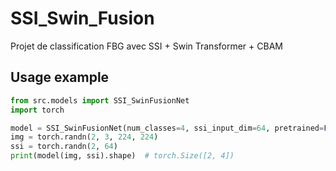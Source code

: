 # SSI_Swin_Fusion
Projet de classification FBG avec SSI + Swin Transformer + CBAM

## Usage example

```python
from src.models import SSI_SwinFusionNet
import torch

model = SSI_SwinFusionNet(num_classes=4, ssi_input_dim=64, pretrained=False)
img = torch.randn(2, 3, 224, 224)
ssi = torch.randn(2, 64)
print(model(img, ssi).shape)  # torch.Size([2, 4])
```
